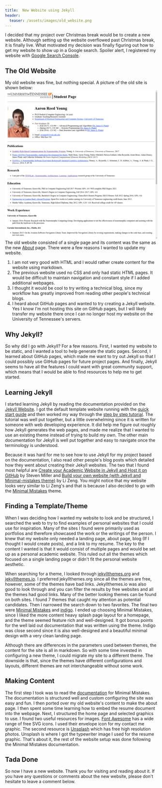 ```yaml
---
title:  New Website using Jekyll
header:
  teaser: /assets/images/old_website.png
---
```


I decided that my project over Christmas break would be to create a new website.
Although setting up the website overflowed past Christmas break, it is finally live.
What motivated my decision was finally figuring out how to get my website to show up in a Google search.
Spoiler alert, I registered my website with [Google Search Console](https://search.google.com/search-console/about).

## The Old Website
My old website was fine, but nothing special.
A picture of the old site is shown below:
![Old Website](/assets/images/old_website.png)
The old website consisted of a single page and its content was the same as the new [About](/about/) page.
There were a few reasons I wanted to update my website.
1. I am not very good with HTML and I would rather create content for the website using markdown.
2. The previous website used no CSS and only had static HTML pages.
   It would be difficult to maintain navigation and constant style if I added additional webpages.
3. I thought it would be cool to try writing a technical blog, since my workflow has greatly improved from reading other people's technical blogs.
4. I heard about GitHub pages and wanted to try creating a Jekyll website.
Yes I know I'm not hosting this site on GitHub pages, but I will likely transfer my website there once I can no longer host my website on the University of Tennessee's servers.

## Why Jekyll?
So why did I go with Jekyll? For a few reasons.
First, I wanted my website to be static, and I wanted a tool to help generate the static pages.
Second, I learned about GitHub pages, which made me want to try out Jekyll so that I could possibly use GitHub pages for future project pages.
And finally, Jekyll seems to have all the features I could want with great community support, which means that I would be able to find resources to help me to get started.

## Learning Jekyll
I started learning Jekyll by reading the documentation provided on the [Jekyll Website](https://jekyllrb.com/).
I got the default template website running with the [quick start guide](https://jekyllrb.com/docs/) and then worked my way through the [step by step tutorial](https://jekyllrb.com/docs/step-by-step/01-setup/).
The tutorial was well put together, but a little overwhelming since it is written for someone with web developing experience.
It did help me figure out roughly how Jekyll generates the web pages, and made me realize that I wanted to use an existing theme instead of trying to build my own.
The other main documentation for Jekyll is well put together and easy to navigate once the terminology is understood.

Because it was hard for me to see how to use Jekyll for my project based on the documentation, I also read other people's blog posts which detailed how they went about creating their Jekyll websites.
The two that I found most helpful are [Create your Academic Website in Jekyll and Host it on GitHub](http://svmiller.com/blog/2015/08/create-your-website-in-jekyll/) by Steven Miller and [Build your own website (with Jekyll and Minimal-mistakes theme)](https://zenglix.github.io/personal_website/) by Li Zeng.
You might notice that my website looks very similar to Li Zeng's and that is because I also decided to go with the [Minimal Mistakes](https://mmistakes.github.io/minimal-mistakes/) theme.

## Finding a Template/Theme
When I was deciding how I wanted my website to look and be structured, I searched the web to try to find examples of personal websites that I could use for inspiration.
Many of the sites I found were primarily used as portfolios and therefore showcased the work or the writings of the person.
I knew that my website only needed a landing page, about page, blog (If I thought I would create posts), and a link to my resume.
The key to the content I wanted is that it would consist of multiple pages and would be set up as a personal academic website.
This ruled out all the themes which focused on a single landing page or didn't fit the personal website aesthetic.

When searching for a theme, I looked through [jekyllthemes.org](http://jekyllthemes.org) and [jekyllthemes.io](http://jekyllthemes.io).
I preferred jekyllthemes.org since all the themes are free, however, some of the themes have bad links.
Jekyllthemes.io was also good to look through and you can filter the results by free websites and all the themes had good links.
Many of the better looking themes can be found on both sites.
I found 7 themes that caught my attention as potential candidates.
Then I narrowed the search down to two favorites.
The final two were [Minimal Mistakes](https://mmistakes.github.io/minimal-mistakes/) and [indigo](https://github.com/sergiokopplin/indigo).
I ended up choosing Minimal Mistakes, since I liked the more content heavy splash page layout for a homepage, and the theme seemed feature rich and well-designed.
It got bonus points for the well laid out documentation that was written using the theme.
Indigo was close second since it is also well-designed and a beautiful minimal design with a very clean landing page.

Although there are differences in the parameters used between themes, the content for the site is all in markdown.
So with some time invested in configuring a new theme, I could migrate my site to a different theme.
The downside is that, since the themes have different configurations and layouts, different themes are not interchangeable without some work.

## Making Content
The first step I took was to read the [documentation](https://mmistakes.github.io/minimal-mistakes/docs/quick-start-guide/) for Minimal Mistakes.
The documentation is structured well and custom configuring the site was easy and fun.
I then ported over my old website's content to make the about page.
I then spent some time learning how to embed the resume document into the webpage.
Next, I structured the home page and selected graphics to use.
I found two useful resources for images. [Font Awesome](https://fontawesome.com/icons) has a wide range of free SVG icons.
I used their envelope icon for my contact me graphic.
The second resource is [Unsplash](https://unsplash.com/) which has free high resolution photos.
Unsplash is where I got the typewriter image I used for the resume graphic.
That's about it, the rest of the website setup was done following the Minimal Mistakes documentation.

## Tada Done
So now I have a new website.
Thank you for visiting and reading about it.
If you have any questions or comments about the new website, please don't hesitate to leave a comment below.
